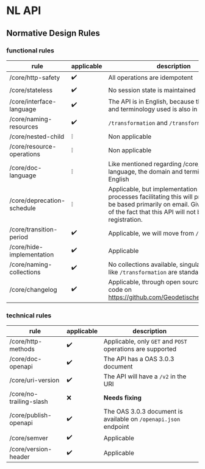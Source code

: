 # NL API

## Normative Design Rules

### functional rules

| rule | applicable | description |
| --- | --- | --- |
| /core/http-safety | :heavy_check_mark: | All operations are idempotent |
| /core/stateless | :heavy_check_mark: | No session state is maintained |
| /core/interface-language | :heavy_check_mark: | The API is in English, because the domain and terminology used is also in English. |
| /core/naming-resources | :heavy_check_mark: | `/transformation` and `/transform` |
| /core/nested-child | :grey_exclamation: | Non applicable |
| /core/resource-operations | :grey_exclamation: | Non applicable |
| /core/doc-language | :grey_exclamation: | Like mentioned regarding /core/interface-language, the domain and terminolgy used is English |
| /core/deprecation-schedule | :grey_exclamation: | Applicable, but implementation of the processes facilitating this will probably not be based primarily on email. Given the nature of the fact that this API will not be behind a registration. |
| /core/transition-period | :heavy_check_mark: | Applicable, we will move from `/v1` to a `/v2` |
| /core/hide-implementation | :heavy_check_mark: | Applicable |
| /core/naming-collections | :heavy_check_mark: | No collections available, singular resource like `/transformation` are standalone |
| /core/changelog | :heavy_check_mark: | Applicable, through open sourcing of the code on <https://github.com/GeodetischeInfrastructuur> |

### technical rules

| rule | applicable | description |
| --- | --- | --- |
| /core/http-methods | :heavy_check_mark: | Applicable, only `GET` and `POST` operations are supported |
| /core/doc-openapi | :heavy_check_mark: | The API has a OAS 3.0.3 document |
| /core/uri-version | :heavy_check_mark: | The API will have a `/v2` in the URI |
| /core/no-trailing-slash | :x: | **Needs fixing** |
| /core/publish-openapi | :heavy_check_mark: | The OAS 3.0.3 document is available on `/openapi.json` endpoint |
| /core/semver | :heavy_check_mark: | Applicable |
| /core/version-header | :heavy_check_mark: | Applicable |
